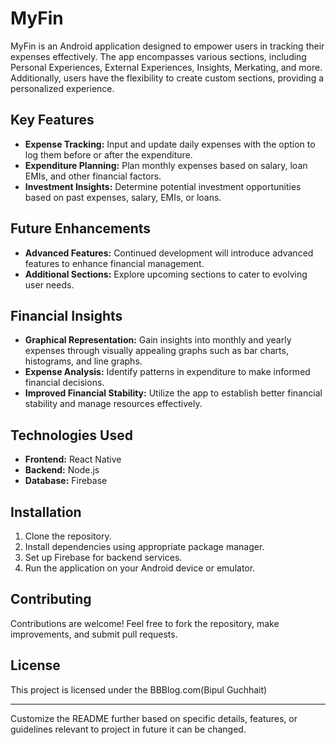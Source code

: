 # MyFin

MyFin is an Android application designed to empower users in tracking their expenses effectively. The app encompasses various sections, including Personal Experiences, External Experiences, Insights, Merkating, and more. Additionally, users have the flexibility to create custom sections, providing a personalized experience.

## Key Features

- **Expense Tracking:** Input and update daily expenses with the option to log them before or after the expenditure.
- **Expenditure Planning:** Plan monthly expenses based on salary, loan EMIs, and other financial factors.
- **Investment Insights:** Determine potential investment opportunities based on past expenses, salary, EMIs, or loans.

## Future Enhancements

- **Advanced Features:** Continued development will introduce advanced features to enhance financial management.
- **Additional Sections:** Explore upcoming sections to cater to evolving user needs.

## Financial Insights

- **Graphical Representation:** Gain insights into monthly and yearly expenses through visually appealing graphs such as bar charts, histograms, and line graphs.
- **Expense Analysis:** Identify patterns in expenditure to make informed financial decisions.
- **Improved Financial Stability:** Utilize the app to establish better financial stability and manage resources effectively.

## Technologies Used

- **Frontend:** React Native
- **Backend:** Node.js
- **Database:** Firebase

## Installation

1. Clone the repository.
2. Install dependencies using appropriate package manager.
3. Set up Firebase for backend services.
4. Run the application on your Android device or emulator.

## Contributing

Contributions are welcome! Feel free to fork the repository, make improvements, and submit pull requests.

## License

This project is licensed under the BBBlog.com(Bipul Guchhait)

---

Customize the README further based on specific details, features, or guidelines relevant to project in future it can be changed.
